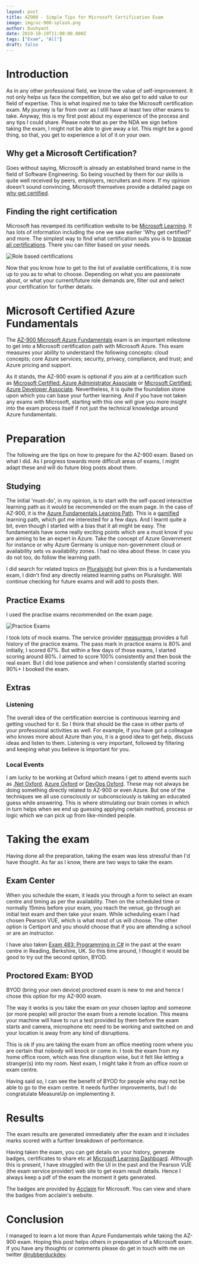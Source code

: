 ```yaml
---
layout: post
title: AZ900 - Simple Tips for Microsoft Certification Exam
image: img/az-900-splash.png
author: Dushyant
date: 2019-10-19T11:00:00.000Z
tags: ["Exam", "All"]
draft: false
---
```

# Introduction
As in any other professional field, we know the value of self-improvement. It not only helps us face the competition, but we also get to add value to our field of expertise. This is what inspired me to take the Microsoft certification exam. My journey is far from over as I still have at least two other exams to take. Anyway, this is my first post about my experience of the process and any tips I could share. Please note that as per the NDA we sign before taking the exam, I might not be able to give away a lot. This might be a good thing, so that, you get to experience a lot of it on your own.

## Why get a Microsoft Certification?
Goes without saying, Microsoft is already an established brand name in the field of Software Engineering. So being vouched by them for our skills is quite well received by peers, employers, recruiters and more. If my opinion doesn't sound convincing, Microsoft themselves provide a detailed page on [why get certified](https://www.microsoft.com/en-us/learning/certification-benefits.aspx).

## Finding the right certification
Microsoft has revamped its certification website to be [Microsoft Learning](https://www.microsoft.com/en-us/learning/default.aspx). It has lots of information including the one we saw earlier 'Why get certified?' and more. 
The simplest way to find what certification suits you is to [browse all certifications](https://www.microsoft.com/en-us/learning/browse-all-certifications.aspx). There you can filter based on your needs.

![Role based certifications](./img/all-certifications-filtered.png)

Now that you know how to get to the list of available certifications, it is now up to you as to what to choose. Depending on what you are passionate about, or what your current/future role demands are, filter out and select your certification for further details.

# Microsoft Certified Azure Fundamentals
The [AZ-900 Microsoft Azure Fundamentals](https://www.microsoft.com/en-us/learning/azure-fundamentals.aspx#cert-expansion-tab-exam-az-900) exam is an important milestone to get into a Microsoft certification path with Microsoft Azure. This exam measures your ability to understand the following concepts: cloud concepts; core Azure services; security, privacy, compliance, and trust; and Azure pricing and support.

As it stands, the AZ-900 exam is optional if you aim at a certification such as [Microsoft Certified: Azure Administrator Associate](https://www.microsoft.com/en-us/learning/azure-administrator.aspx) or [Microsoft Certified: Azure Developer Associate](https://www.microsoft.com/en-us/learning/azure-developer.aspx). Nevertheless, it is quite the foundation stone upon which you can base your further learning. And if you have not taken any exams with Microsoft, starting with this one will give you more insight into the exam process itself if not just the technical knowledge around Azure fundamentals.

# Preparation
The following are the tips on how to prepare for the AZ-900 exam. Based on what I did. As I progress towards more difficult areas of exams, I might adapt these and will do future blog posts about them.

## Studying
The initial 'must-do', in my opinion, is to start with the self-paced interactive learning path as it would be recommended on the exam page. In the case of AZ-900, it is the [Azure Fundamentals Learning Path](https://docs.microsoft.com/en-us/learn/paths/azure-fundamentals/). This is a [gamified](https://en.wikipedia.org/wiki/Gamification) learning path, which got me interested for a few days. And I learnt quite a bit, even though I started with a bias that it all might be easy. The fundamentals have some really exciting points which are a must know if you are aiming to be an expert in Azure. Take the concept of Azure Government for instance or why Azure Germany is unique non-government cloud or availability sets vs availability zones. I had no idea about these. In case you do not too, do follow the learning path.

I did search for related topics on [Pluralsight](https://pluralsight.com) but given this is a fundamentals exam, I didn't find any directly related learning paths on Pluralsight. Will continue checking for future exams and will add to posts then.

## Practice Exams
I used the practise exams recommended on the exam page.

![Practice Exams](./img/practice-exams.png)

I took lots of mock exams. The service provider [measureup](https://pts.measureup.com) provides a full history of the practice exams. The pass mark in practice exams is 80% and initially, I scored 67%. But within a few days of those exams, I started scoring around 80%. I aimed to score 100% consistently and then book the real exam. But I did lose patience and when I consistently started scoring 90%+ I booked the exam.

## Extras
### Listening
The overall idea of the certification exercise is continuous learning and getting vouched for it. So I think that should be the case in other parts of your professional activities as well. For example, if you have got a colleague who knows more about Azure than you, it is a good idea to get help, discuss ideas and listen to them. Listening is very important, followed by filtering and keeping what you believe is important for you.

### Local Events
I am lucky to be working at Oxford which means I get to attend events such as [.Net Oxford](https://www.dotnetoxford.com), [Azure Oxford](https://www.meetup.com/Azure-Oxford/) or [DevOps Oxford](https://www.meetup.com/devopsoxford/). These may not always be doing something directly related to AZ-900 or even Azure. But one of the techniques we all use consciously or subconsciously is taking an educated guess while answering. This is where stimulating our brain comes in which in turn helps when we end up guessing applying certain method, process or logic which we can pick up from like-minded people.

# Taking the exam
Having done all the preparation, taking the exam was less stressful than I'd have thought. As far as I know, there are two ways to take the exam.

## Exam Center
When you schedule the exam, it leads you through a form to select an exam centre and timing as per the availability. Then on the scheduled time or normally 15mins before your exam, you reach the venue, go through an initial test exam and then take your exam. While scheduling exam I had chosen Pearson VUE, which is what most of us will choose. The other option is Certiport and you should choose that if you are attending a school or are an instructor.

I have also taken [Exam 483: Programming in C#](https://www.youracclaim.com/badges/e73e350b-d77e-402a-9575-6e37d4921e8f/public_url) in the past at the exam centre in Reading, Berkshire, UK. So this time around, I thought it would be good to try out the second option, BYOD.

## Proctored Exam: BYOD
BYOD (bring your own device) proctored exam is new to me and hence I chose this option for my AZ-900 exam.

The way it works is you take the exam on your chosen laptop and someone (or more people) will proctor the exam from a remote location. This means your machine will have to run a test provided by them before the exam starts and camera, microphone etc need to be working and switched on and your location is away from any kind of disruptions.

This is ok if you are taking the exam from an office meeting room where you are certain that nobody will knock or come in. I took the exam from my home office room, which was fine disruption wise, but it felt like letting a stranger(s) into my room. Next exam, I might take it from an office room or exam centre.

Having said so, I can see the benefit of BYOD for people who may not be able to go to the exam centre. It needs further improvements, but I do congratulate MeasureUp on implementing it.

# Results
The exam results are generated immediately after the exam and it includes marks scored with a further breakdown of performance.

Having taken the exam, you can get details on your history, generate badges, certificates to share etc at [Microsoft Learning Dashboard](https://www.microsoft.com/en-us/learning/dashboard.aspx). Although this is present, I have struggled with the UI in the past and the Pearson VUE (the exam service provider) web site to get exam result details. Hence I always keep a pdf of the exam the moment it gets generated.

The badges are provided by [Acclaim](https://www.youracclaim.com/) for Microsoft. You can view and share the badges from acclaim's website.

# Conclusion
I managed to learn a lot more than Azure Fundamentals while taking the AZ-900 exam. Hoping this post helps others in preparation of a Microsoft exam. If you have any thoughts or comments please do get in touch with me on twitter [@rubberduckdev](https://twitter.com/rubberduckdev).